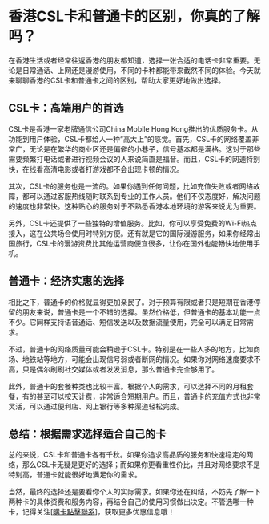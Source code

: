 # 香港CSL卡和普通卡的区别，你真的了解吗？

在香港生活或者经常往返香港的朋友都知道，选择一张合适的电话卡非常重要。无论是日常通话、上网还是漫游使用，不同的卡种都能带来截然不同的体验。今天就来聊聊香港的CSL卡和普通卡之间的区别，帮助大家更好地做出选择。

## CSL卡：高端用户的首选

CSL卡是香港一家老牌通信公司China Mobile Hong Kong推出的优质服务卡。从功能到用户体验，CSL卡都给人一种“高大上”的感觉。首先，CSL卡的网络覆盖非常广，无论是在繁华的商业区还是偏僻的小巷子，信号基本都是满格。这对于那些需要频繁打电话或者进行视频会议的人来说简直是福音。而且，CSL卡的网速特别快，在线看高清电影或者打游戏都不会出现卡顿的情况。

其次，CSL卡的服务也是一流的。如果你遇到任何问题，比如充值失败或者网络故障，都可以通过客服热线随时联系到专业的工作人员。他们不仅态度好，解决问题的速度也非常快。这种贴心的服务对于不熟悉香港本地环境的游客来说尤为重要。

另外，CSL卡还提供了一些独特的增值服务。比如，你可以享受免费的Wi-Fi热点接入，这在公共场合使用时特别方便。还有就是它的国际漫游服务，如果你经常出国旅行，CSL卡的漫游资费比其他运营商便宜很多，让你在国外也能畅快地使用手机。

## 普通卡：经济实惠的选择

相比之下，普通卡的价格就显得更加亲民了。对于预算有限或者只是短期在香港停留的朋友来说，普通卡是一个不错的选择。虽然价格低，但普通卡的基本功能一点不少。它同样支持语音通话、短信发送以及数据流量使用，完全可以满足日常需求。

不过，普通卡的网络质量可能会稍逊于CSL卡。特别是在一些人多的地方，比如商场、地铁站等地方，可能会出现信号弱或者断网的情况。如果你对网络速度要求不高，只是偶尔刷刷社交媒体或者发发消息，那么普通卡完全够用了。

此外，普通卡的套餐种类也比较丰富。根据个人的需求，可以选择不同的月租套餐，有的甚至可以按天计费，非常适合短期用户。而且，普通卡的充值方式也非常灵活，可以通过便利店、网上银行等多种渠道轻松完成。

## 总结：根据需求选择适合自己的卡

总的来说，CSL卡和普通卡各有千秋。如果你追求高品质的服务和快速稳定的网络，那么CSL卡无疑是更好的选择；而如果你更看重性价比，并且对网络要求不是特别高，普通卡就能很好地满足你的需求。

当然，最终的选择还是要看你个人的实际需求。如果你还在纠结，不妨先了解一下两种卡的具体资费和服务内容，再结合自己的使用习惯做出决定。不管选哪一种卡，记得关注[[購卡點擊聯系](https://t.me/s/SXDXQF)]，获取更多优惠信息哦！
